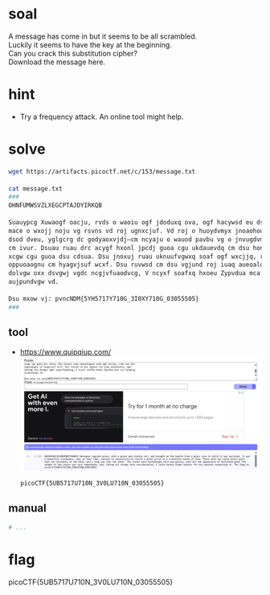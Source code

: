 # soal
A message has come in but it seems to be all scrambled. \
Luckily it seems to have the key at the beginning. \
Can you crack this substitution cipher? \
Download the message here.

# hint
- Try a frequency attack. An online tool might help.

# solve
```bash
wget https://artifacts.picoctf.net/c/153/message.txt

cat message.txt
###
OHNFUMWSVZLXEGCPTAJDYIRKQB

Suauypcg Xuwaogf oacju, rvds o waoiu ogf jdoduxq ova, ogf hacywsd eu dsu huudxu
mace o wxojj noju vg rsvns vd roj ugnxcjuf. Vd roj o huoydvmyx jnoaohouyj, ogf, od
dsod dveu, yglgcrg dc godyaoxvjdj—cm ncyaju o wauod pavbu vg o jnvugdvmvn pcvgd
cm ivur. Dsuau ruau drc acygf hxonl jpcdj guoa cgu ukdauevdq cm dsu honl, ogf o
xcgw cgu guoa dsu cdsua. Dsu jnoxuj ruau uknuufvgwxq soaf ogf wxcjjq, rvds oxx dsu
oppuoaognu cm hyagvjsuf wcxf. Dsu ruvwsd cm dsu vgjund roj iuaq aueoalohxu, ogf,
dolvgw oxx dsvgwj vgdc ncgjvfuaodvcg, V ncyxf soafxq hxoeu Zypvdua mca svj cpvgvcg
aujpundvgw vd.

Dsu mxow vj: pvncNDM{5YH5717Y710G_3I0XY710G_03055505}
###
```

## tool
- https://www.quipqiup.com/
  ![alt text](docs/images/image-3.png)
  ```
  picoCTF{5UB5717U710N_3V0LU710N_03055505}
  ```

## manual
```bash
# ...
```

# flag
picoCTF{5UB5717U710N_3V0LU710N_03055505}